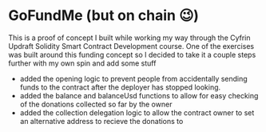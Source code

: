 # GoFundMe (but on chain 😉)

This is a proof of concept I built while working my way through the Cyfrin Updraft Solidity Smart Contract Development course. 
One of the exercises was built around this funding concept so I decided to take it a couple steps further with my own spin and add some stuff

- added the opening logic to prevent people from accidentally sending funds to the contract after the deployer has stopped looking.
- added the balance and balanceUsd functions to allow for easy checking of the donations collected so far by the owner
- added the collection delegation logic to allow the contract owner to set an alternative address to recieve the donations to